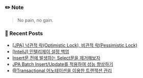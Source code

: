 ### ✏️ Note
> No pain, no gain.

<!-- ### 📄 Portfolio -->
<!-- <a href="https://bit.ly/3mNbb0w" target="_blank">portfolio</a> -->

### 📕 Recent Posts
<!-- BLOG-POST-LIST:START -->
- [[JPA] 낙관적 락&lpar;Optimistic Lock&rpar;, 비관적 락&lpar;Pessimistic Lock&rpar;](https://kingpiggylab.tistory.com/389)
- [[InteliJ] 인텔리제이 설정 백업](https://kingpiggylab.tistory.com/388)
- [Insert문 전에 발생하는 Select문을 제거해보자](https://kingpiggylab.tistory.com/387)
- [JPA Batch Insert/Update를 적용하여 성능 향상하기](https://kingpiggylab.tistory.com/386)
- [@Transactional 어노테이션을 이용한 트랜잭션 관리](https://kingpiggylab.tistory.com/384)
<!-- BLOG-POST-LIST:END -->


<!--
**HoonDragonite/HoonDragonite** is a ✨ _special_ ✨ repository because its `README.md` (this file) appears on your GitHub profile.

Here are some ideas to get you started:

- 🔭 I’m currently working on ...
- 🌱 I’m currently learning ...
- 👯 I’m looking to collaborate on ...
- 🤔 I’m looking for help with ...
- 💬 Ask me about ...
- 📫 How to reach me: ...
- 😄 Pronouns: ...
- ⚡ Fun fact: ...
-->
